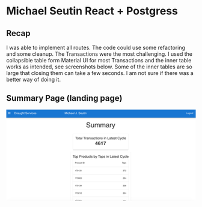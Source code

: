 # Michael Seutin React + Postgress

## Recap
I was able to implement all routes.  The code could use some refactoring and some cleanup.  The Transactions were the most challenging.   I used the collapsible table form Material UI for most Transactions and the inner table works as intended, see screenshots below.  Some of the inner tables are so large that closing them can take a few seconds.  I am not sure if there was a better way of doing it.  

## Summary Page (landing page)
![Summary Page](./screenshots/summary.png)

